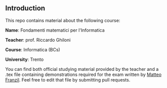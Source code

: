 ## Introduction

This repo contains material about the following course:

**Name**: Fondamenti matematici per l'Informatica

**Teacher**: prof. Riccardo Ghiloni

**Course**: Informatica (BCs)

**University**: Trento

You can find both official studying material provided by the teacher and a .tex file containing demonstrations required for the exam written by [Matteo Franzil](@mfranzil). Feel free to edit that file by submitting pull requests.
